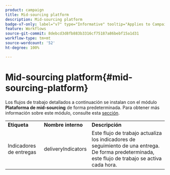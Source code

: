 ```yaml
---
product: campaign
title: Mid-sourcing platform
description: Mid-sourcing platform
badge-v7-only: label="v7" type="Informative" tooltip="Applies to Campaign Classic v7 only"
feature: Workflows
source-git-commit: 8debcd3d8fb883b3316cf75187a86bebf15a1d31
workflow-type: tm+mt
source-wordcount: '52'
ht-degree: 100%

---
```



# Mid-sourcing platform{#mid-sourcing-platform}



Los flujos de trabajo detallados a continuación se instalan con el módulo **Plataforma de mid-sourcing** de forma predeterminada. Para obtener más información sobre este módulo, consulte esta [sección](../../installation/using/mid-sourcing-deployment.md).

<table> 
 <tbody> 
  <tr> 
   <td> <strong>Etiqueta</strong><br /> </td> 
   <td> <strong>Nombre interno</strong><br /> </td> 
   <td> <strong>Descripción</strong><br /> </td> 
  </tr> 
  <tr> 
   <td> <span class="uicontrol">Indicadores de entregas</span> <br /> </td> 
   <td> <span class="uicontrol">deliveryIndicators</span> <br /> </td> 
   <td> Este flujo de trabajo actualiza los indicadores de seguimiento de una entrega. De forma predeterminada, este flujo de trabajo se activa cada hora.<br /> </td> 
  </tr> 
 </tbody> 
</table>

